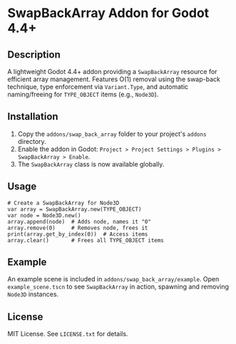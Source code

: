 
# SwapBackArray Addon for Godot 4.4+

## Description
A lightweight Godot 4.4+ addon providing a `SwapBackArray` resource for efficient array management. Features O(1) removal using the swap-back technique, type enforcement via `Variant.Type`, and automatic naming/freeing for `TYPE_OBJECT` items (e.g., `Node3D`).

## Installation
1. Copy the `addons/swap_back_array` folder to your project's `addons` directory.
2. Enable the addon in Godot: `Project > Project Settings > Plugins > SwapBackArray > Enable`.
3. The `SwapBackArray` class is now available globally.

## Usage
```gdscript
# Create a SwapBackArray for Node3D
var array = SwapBackArray.new(TYPE_OBJECT)
var node = Node3D.new()
array.append(node)  # Adds node, names it "0"
array.remove(0)     # Removes node, frees it
print(array.get_by_index(0))  # Access items
array.clear()       # Frees all TYPE_OBJECT items
```

## Example
An example scene is included in `addons/swap_back_array/example`. Open `example_scene.tscn` to see `SwapBackArray` in action, spawning and removing `Node3D` instances.

## License
MIT License. See `LICENSE.txt` for details.
